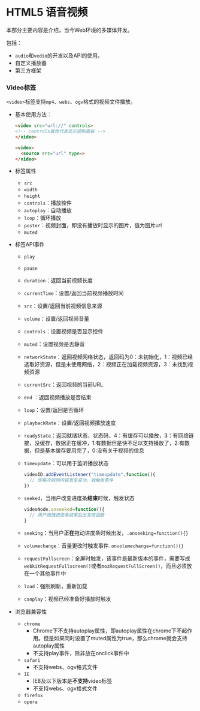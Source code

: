 # HTML5 语音视频

本部分主要内容是介绍，当今Web环境的多媒体开发。

包括：

- ``audio``和``vedio``的开发以及API的使用。
- 自定义播放器
- 第三方框架



### Video标签

``<video>``标签支持``mp4``、``webs``、``ogv``格式的视频文件播放。

- 基本使用方法：

  ```html
  <video src="url://" controls>
  <!-- controls属性代表显示控制面板 -->
  </video> 
  ```

  ```html
  <video>
  	<source src="url" type=>
  </video>
  ```

- 标签属性

  - ``src``
  - ``width``
  - ``height``
  - ``controls``：播放控件
  - ``autoplay``：自动播放
  - ``loop``：循环播放
  - ``poster``：视频封面，即没有播放时显示的图片，值为图片url
  - ``muted``

- 标签API事件

  - ``play``

  - ``pause``

  - ``duration``：返回当前视频长度

  - ``currentTime``：设置/返回当前视频播放时间

  - ``src``：设置/返回当前视频信息来源

  - ``volume``：设置/返回视频音量

  - ``controls``：设置视频是否显示控件

  - ``muted``：设置视频是否静音

  - ``networkState``：返回视频网络状态，返回码为0：未初始化，1：视频已经选取好资源，但是未使用网络，2：视频正在加载视频资源，3：未找到视频资源

  - ``currentSrc``：返回视频的当前URL

  - ``end`` ：返回视频播放是否结束

  - ``loop``：设置/返回是否循环

  - ``playbackRate``：设置/返回视频播放速度

  - ``readyState``：返回就绪状态，状态码，4：有缓存可以播放，3：有网络链接，没缓存，数据正在缓冲，1:有数据但是快不足以支持播放了，2:有数据，但是基本缓存要用完了，0:没有关于视频的信息

  - ``timeupdate``：可以用于监听播放状态

    ```javascript
    videoID.addEventListener("timeupdate",function(){
      // 即每次视频内容发生变动，就触发事件
    })
    ```

  - ``seeked``，当用户改变进度条**结束**时候，触发状态

    ```javascript
    videoNode.onseeked=function(){
      // 用户拖拽进度条结束后出发改函数
    }
    ```

  - ``seeking``：当用户**正在**拖动进度条时候出发，``.onseeking=function(){}``

  - ``volumechange``：音量更改时触发事件``.onvolumechange=function(){}``

  - ``requestFullscreen``：全屏时触发，该事件是最新版本的事件，需要写成``webkitRequestFullscreen()``或者``mozRequestFullScreen()``，而且必须放在一个其他事件中

  - ``load``：强制刷新，重新加载

  - ``canplay``：视频已经准备好播放时触发

- 浏览器兼容性

  - ``chrome``
    - Chrome下不支持autoplay属性，即autoplay属性在chrome下不起作用。但是如果同时设置了muted属性为true，那么chrome就会支持autoplay属性
    - 不支持play事件，除非放在onclick事件中
  - ``safari``
    - 不支持webs、ogv格式文件
  - ``IE``
    - IE8及以下版本是**不支持**video标签
    - 不支持webs、ogv格式文件
  - ``firefox``
  - ``opera``

